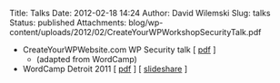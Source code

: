 Title: Talks
Date: 2012-02-18 14:24
Author: David Wilemski
Slug: talks
Status: published
Attachments: blog/wp-content/uploads/2012/02/CreateYourWPWorkshopSecurityTalk.pdf

  - CreateYourWPWebsite.com WP Security talk
    \[ [pdf](http://davidwilemski.com/blog/wp-content/uploads/2012/02/CreateYourWPWorkshopSecurityTalk.pdf)
    \]
      - (adapted from WordCamp)
  - WordCamp Detroit 2011 \[
    [pdf](http://davidwilemski.com/blog/wp-content/uploads/2011/11/WordCamp2011_IntroWordPressSecurity.pdf)
    \] \[
    [slideshare](http://www.slideshare.net/davidwilemski/word-camp2011-introwordpresssecurity)
    \]
